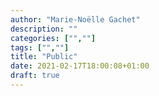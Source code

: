 ```yaml
---
author: "Marie-Noëlle Gachet"
description: ""
categories: ["",""]
tags: ["",""]
title: "Public"
date: 2021-02-17T18:00:08+01:00
draft: true
---
```



